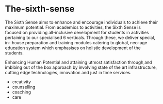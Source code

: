 # The-sixth-sense

The Sixth Sense aims to enhance and encourage individuals to achieve their maximum potential. From academics to activities, the Sixth Sense is focused on providing all-inclusive development for students in activities pertaining to our specialised 6 verticals. Through these, we deliver special, in- house preparation and training modules catering to global, neo-age education system which emphasises on holistic development of the students.

Enhancing Human Potential and attaining utmost satisfaction through,and imbibing out of the box approach by involving state of the art infrastructure, cutting edge technologies, innovation and just in time services.



- creativity
- counselling
- coaching
- care